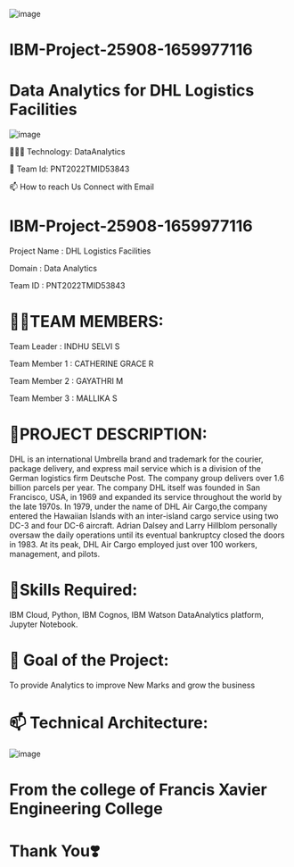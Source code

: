 ![image](https://user-images.githubusercontent.com/116139387/199744978-48a0afd2-16d4-41f7-9d94-3cbbf4ab5b3f.png)


# IBM-Project-25908-1659977116

 # Data Analytics for DHL Logistics Facilities 
 ![image](https://user-images.githubusercontent.com/116139387/199755873-4b74463e-0147-47b3-88ba-676dd4fdde2f.png)

👨🏻‍💻 Technology: DataAnalytics

📱 Team Id: PNT2022TMID53843

📫 How to reach Us Connect with Email

# IBM-Project-25908-1659977116

Project Name :	      DHL Logistics Facilities

Domain	     :        Data Analytics

Team ID      :        PNT2022TMID53843

 # 👩‍👦TEAM MEMBERS:
 

 
Team Leader	:     INDHU SELVI S

Team Member 1	:     CATHERINE GRACE R

Team Member 2   :    GAYATHRI M

Team Member 3	:    MALLIKA S

# 📜PROJECT DESCRIPTION:

DHL is an international Umbrella brand and trademark for the 
courier, package delivery, and express mail service 
which is a division of the German logistics firm Deutsche Post.
The company group delivers over 1.6 billion parcels per year.
The company DHL itself was founded in San Francisco, USA, in 1969 and expanded 
its service throughout the world by the late 1970s. 
In 1979, under the name of DHL Air Cargo,the company entered the Hawaiian Islands 
with an inter-island cargo service using two DC-3 and four DC-6 aircraft.
Adrian Dalsey and Larry Hillblom personally oversaw the daily operations
until its eventual bankruptcy closed the doors in 1983. 
At its peak, DHL Air Cargo employed just over 100 workers, management, and pilots.

# 🎯Skills Required:

IBM Cloud, Python, IBM Cognos, IBM Watson DataAnalytics platform, Jupyter Notebook.

# 🎯 Goal of the Project:

To provide Analytics to improve New Marks and grow the business 

# 📫 Technical Architecture:

![image](https://user-images.githubusercontent.com/116139387/199754275-e9fed8cd-f7cd-4636-b0be-193c7eb9e1c7.png)

  #                                  From the college of Francis Xavier Engineering College


#                                                    Thank You❣️
